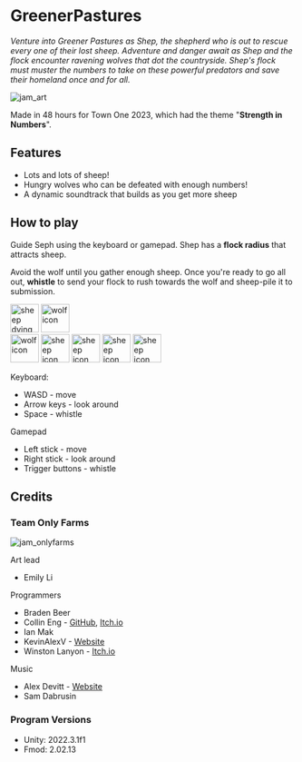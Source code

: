 # GreenerPastures
_Venture into Greener Pastures as Shep, the shepherd who is out to rescue every one of their lost sheep. Adventure and danger await as Shep and the flock encounter ravening wolves that dot the countryside. Shep's flock must muster the numbers to take on these powerful predators and save their homeland once and for all._

![jam_art](https://github.com/InfiniteEchoDev/TownOne2023Team5/assets/38707101/af67e7f6-a63b-4d65-803d-fba6b2c2c159)

Made in 48 hours for Town One 2023, which had the theme "**Strength in Numbers**".

## Features
* Lots and lots of sheep!
* Hungry wolves who can be defeated with enough numbers!
* A dynamic soundtrack that builds as you get more sheep

## How to play
Guide Seph using the keyboard or gamepad. Shep has a **flock radius** that attracts sheep.

Avoid the wolf until you gather enough sheep. Once you're ready to go all out, **whistle** to send your flock to rush towards the wolf and sheep-pile it to submission.

<img src="https://github.com/InfiniteEchoDev/TownOne2023Team5/assets/38707101/e8fb9e9b-3c04-4127-a292-f8a0a3841a74" alt="sheep dying gif" width="50"/>
<img src="https://github.com/InfiniteEchoDev/TownOne2023Team5/assets/38707101/2fb41c0c-f74d-4f0f-aebb-dff4ebb72e7a" alt="wolf icon" width="50"/>

<br/>
<img src="https://github.com/InfiniteEchoDev/TownOne2023Team5/assets/38707101/6b669e65-55b3-4ded-9135-3acb56395bb2" alt="wolf icon" width="50"/>
<img src="https://github.com/InfiniteEchoDev/TownOne2023Team5/assets/38707101/60b6066e-6651-4441-ae84-51803880c0df" alt="sheep icon" width="50"/>
<img src="https://github.com/InfiniteEchoDev/TownOne2023Team5/assets/38707101/60b6066e-6651-4441-ae84-51803880c0df" alt="sheep icon" width="50"/>
<img src="https://github.com/InfiniteEchoDev/TownOne2023Team5/assets/38707101/60b6066e-6651-4441-ae84-51803880c0df" alt="sheep icon" width="50"/>
<img src="https://github.com/InfiniteEchoDev/TownOne2023Team5/assets/38707101/60b6066e-6651-4441-ae84-51803880c0df" alt="sheep icon" width="50"/>


Keyboard:
* WASD - move
* Arrow keys - look around
* Space - whistle

Gamepad
* Left stick - move
* Right stick - look around
* Trigger buttons - whistle

## Credits

### Team Only Farms
![jam_onlyfarms](https://github.com/InfiniteEchoDev/TownOne2023Team5/assets/38707101/4587b961-c74b-4234-b434-84fd706331b5)

Art lead
* Emily Li

Programmers
* Braden Beer
* Collin Eng - [GitHub](https://github.com/engineereng), [Itch.io](https://engineereng.itch.io/)
* Ian Mak
* KevinAlexV - [Website](https://kevinalexv.github.io)
* Winston Lanyon - [Itch.io](https://itch.io/profile/infiniteecho)


Music
* Alex Devitt - [Website](www.adevlaw.com)
* Sam Dabrusin

### Program Versions
 - Unity: 2022.3.1f1
 - Fmod:  2.02.13
